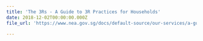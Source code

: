 ```yaml
---
title: 'The 3Rs - A Guide to 3R Practices for Households'
date: 2018-12-02T00:00:00.000Z
file_url: 'https://www.nea.gov.sg/docs/default-source/our-services/a-guide-to-3r-practices-for-households.pdf'

---
```


